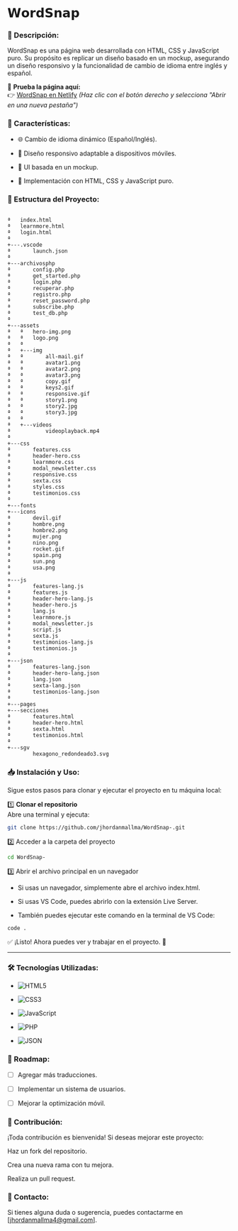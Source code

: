 # 𝗪𝗼𝗿𝗱𝗦𝗻𝗮𝗽

### 📌 Descripción:


WordSnap es una página web desarrollada con HTML, CSS y JavaScript puro. Su propósito es replicar un diseño basado en un mockup, asegurando un diseño responsivo y la funcionalidad de cambio de idioma entre inglés y español.

🔗 **Prueba la página aquí:**  
👉 [WordSnap en Netlify](https://67d0ee438044e8922234cc1c--spiffy-creponne-f2b6b3.netlify.app) _(Haz clic con el botón derecho y selecciona "Abrir en una nueva pestaña")_



### 🚀 Características:

- 🌐 Cambio de idioma dinámico (Español/Inglés).

- 📱 Diseño responsivo adaptable a dispositivos móviles.

- 🎨 UI basada en un mockup.

- 🔧 Implementación con HTML, CSS y JavaScript puro.



### 📂 Estructura del Proyecto:

```Listado de rutas de carpetas

ª   index.html
ª   learnmore.html
ª   login.html
ª   
+---.vscode
ª       launch.json
ª       
+---archivosphp
ª       config.php
ª       get_started.php
ª       login.php
ª       recuperar.php
ª       registro.php
ª       reset_password.php
ª       subscribe.php
ª       test_db.php
ª       
+---assets
ª   ª   hero-img.png
ª   ª   logo.png
ª   ª   
ª   +---img
ª   ª       all-mail.gif
ª   ª       avatar1.png
ª   ª       avatar2.png
ª   ª       avatar3.png
ª   ª       copy.gif
ª   ª       keys2.gif
ª   ª       responsive.gif
ª   ª       story1.png
ª   ª       story2.jpg
ª   ª       story3.jpg
ª   ª       
ª   +---videos
ª           videoplayback.mp4
ª           
+---css
ª       features.css
ª       header-hero.css
ª       learnmore.css
ª       modal_newsletter.css
ª       responsive.css
ª       sexta.css
ª       styles.css
ª       testimonios.css
ª       
+---fonts
+---icons
ª       devil.gif
ª       hombre.png
ª       hombre2.png
ª       mujer.png
ª       nino.png
ª       rocket.gif
ª       spain.png
ª       sun.png
ª       usa.png
ª       
+---js
ª       features-lang.js
ª       features.js
ª       header-hero-lang.js
ª       header-hero.js
ª       lang.js
ª       learnmore.js
ª       modal_newsletter.js
ª       script.js
ª       sexta.js
ª       testimonios-lang.js
ª       testimonios.js
ª       
+---json
ª       features-lang.json
ª       header-hero-lang.json
ª       lang.json
ª       sexta-lang.json
ª       testimonios-lang.json
ª       
+---pages
+---secciones
ª       features.html
ª       header-hero.html
ª       sexta.html
ª       testimonios.html
ª       
+---sgv
        hexagono_redondeado3.svg
```
        

### 📥 Instalación y Uso:  

Sigue estos pasos para clonar y ejecutar el proyecto en tu máquina local:  

1️⃣ **Clonar el repositorio**  
   Abre una terminal y ejecuta:  

   ```sh
   git clone https://github.com/jhordanmallma/WordSnap-.git
   ```
2️⃣ Acceder a la carpeta del proyecto

   ```sh
cd WordSnap-
   ```
3️⃣ Abrir el archivo principal en un navegador

- Si usas un navegador, simplemente abre el archivo index.html.

- Si usas VS Code, puedes abrirlo con la extensión Live Server.

- También puedes ejecutar este comando en la terminal de VS Code:

```sh
code .
```

✅ ¡Listo! Ahora puedes ver y trabajar en el proyecto. 🚀

***

### 🛠️ Tecnologías Utilizadas: 

- ![HTML5](https://img.shields.io/badge/HTML5-orange?style=for-the-badge&logo=html5&logoColor=white)
  
- ![CSS3](https://img.shields.io/badge/CSS3-blue?style=for-the-badge&logo=css3&logoColor=white)
  
- ![JavaScript](https://img.shields.io/badge/JavaScript-yellow?style=for-the-badge&logo=javascript&logoColor=white)
  
- ![PHP](https://img.shields.io/badge/PHP-777BB4?style=for-the-badge&logo=php&logoColor=white)
  
- ![JSON](https://img.shields.io/badge/JSON-000000?style=for-the-badge&logo=json&logoColor=white)


### 🚀 Roadmap:  

- [ ] Agregar más traducciones.
      
- [ ] Implementar un sistema de usuarios.
      
- [ ] Mejorar la optimización móvil.  



### 🤝 Contribución:

¡Toda contribución es bienvenida! Si deseas mejorar este proyecto:

Haz un fork del repositorio.

Crea una nueva rama con tu mejora.

Realiza un pull request.

### 📧 Contacto:

Si tienes alguna duda o sugerencia, puedes contactarme en [jhordanmallma4@gmail.com].
